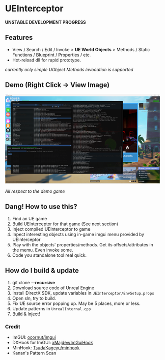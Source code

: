 # UEInterceptor

**UNSTABLE DEVELOPMENT PROGRESS**

## Features

* View / Search / Edit / Invoke > **UE World Objects** > Methods / Static Functions / Blueprint / Properties / etc.
* Hot-reload dll for rapid prototype.

*currently only simple UObject Methods Invocation is supported*

## Demo (Right Click -> View Image)

![UEInterceptor Demo](demo.png)

*All respect to the demo game*

## Dang! How to use this?


1. Find an UE game
2. Build UEInterceptor for that game (See next section)
3. Inject compiled UEInterceptor to game
4. Inpect interesting objects using in-game imgui menu provided by UEInterceptor
5. Play with the objects' properties/methods. Get its offsets/attributes in the memu. Even invoke some.
6. Code you standalone tool real quick.


## How do I build & update

1. git clone **--recursive** <THIS REPO>
2. Download source code of Unreal Engine
3. Install DirectX SDK, update variables in `UEInterceptor/EnvSetup.props`
4. Open sln, try to build.
5. Fix UE source error popping up. May be 5 places, more or less.
6. Update patterns in `UnrealInternal.cpp`
7. Build & Inject!


### Credit

- ImGUI: [ocornut/imgui](https://github.com/ocornut/imgui)
- DXHook for ImGUI: [xMajdev/ImGuiHook](https://www.unknowncheats.me/forum/d3d-tutorials-and-source/457178-imgui-hook-directx12-directx11-directx9-x64-x86.html)
- MinHook: [TsudaKageyu/minhook](https://github.com/TsudaKageyu/minhook)
- Kanan's Pattern Scan
